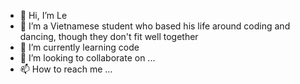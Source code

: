 - 👋 Hi, I’m Le
- 👀 I’m a Vietnamese student who based his life around coding and dancing, though they don't fit well together
- 🌱 I’m currently learning code
- 💞️ I’m looking to collaborate on ...
- 📫 How to reach me ...

<!---
LeLeDreams/LeLeDreams is a ✨ special ✨ repository because its `README.md` (this file) appears on your GitHub profile.
You can click the Preview link to take a look at your changes.
--->
